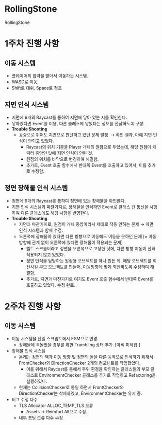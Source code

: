 # RollingStone
 RollingStone

# 1주차 진행 사항
## 이동 시스템
* 플레이어의 입력을 받아서 이동하는 시스템.
* WASD로 이동.
* Shift로 대쉬, Space로 점프
## 지면 인식 시스템
* 지면에 9개의 Raycast를 통하여 지면에 닿아 있는 지를 확인한다.
* 닿아있다면 Event를 이용, 다른 클래스에 닿았다는 정보를 전달하도록 구성.
* **Trouble Shooting**
  * 공중으로 뛰어도 지면으로 판단하고 있던 문제 발생. → 확인 결과, 아예 지면 인식이 안되고 있었다.
    * Raycast의 위치 기준을 Player 개체의 원점으로 두었는데, 해당 원점이 캐릭터 중앙인 탓에 지면 인식이 안된 것.
    * 원점의 위치를 바닥으로 변경하여 해결함.
    * 추가로, Event 호출 함수에서 반대쪽 Event를 호출하고 있어서, 이를 추가로 수정함.
## 정면 장해물 인식 시스템
* 정면에 9개의 Raycast를 통하여 정면에 있는 장해물을 확인한다.
* 지면 인식 시스템과 마찬가지로, 장해물을 인식하면 Event로 클래스 간 통신을 시행하여 다른 클래스에도 해당 사항을 반영한다.
* **Trouble Shooting**
  * 지면과 마찬가지로, 원점이 개체 중앙이라서 제대로 작동 안하는 문제 → 지면 인식 시스템과 함께 수정.
  * 오른쪽에 장해물이 있다면 다른 방향으로 이동해도 이동을 못하던 문제 [= 이동 방향에 관계 없이 오른쪽에 있다면 장해물이 적용되는 문제]
    * 벨트 스크롤이라고 정면을 오른쪽으로 고정한 탓에, 다른 방향 이동이 전혀 적용되지 않고 있었다.
    * 정면 인식을 담당하는 원점용 오브젝트를 하나 만든 뒤, 해당 오브젝트를 회전시킬 부모 오브젝트를 만들어, 이동방향에 맞게 회전하도록 수정하여 해결함.
    * 추가로, 지면과 마찬가지로 여기도 Event 호출 함수에서 반대쪽 Event를 호출하고 있었다. 수정 완료.

# 2주차 진행 사항
## 이동 시스템
* 이동 시스템을 단일 스크립트에서 FSM으로 변경.
  * 장해물에 격돌했을 경우를 위한 Trumbling 상태 추가. [아직 미작업.]
* 장해물 인식 시스템
  * 본래는 정면의 벽과 이동 방향 및 정면의 돌을 다른 동작으로 인식하기 위해서 FrontChecker와 DirectionChecker 2개의 컴포넌트를 작업했었다.
    * 이를 위해서 Raycast를 통해서 주위 환경을 확인하는 클래스들의 부모 클래스로 EnvironmentChecker 클래스를 추가로 작업하고 Refactoring을 실행하였다.
  * 현재는 CoiilsionChecker로 통일 하면서 FrontChecker와 DirectionChecker는 삭제하였고, EnvironmentChecker는 유지 중.
* 버그 수정 다수
  * TLS Allocator ALLOC_TEMP_TLS 오류
    * Assets -> Reimfort All으로 수정.
  * 내부 코딩 오류 다수 수정
